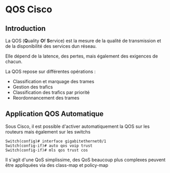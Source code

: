 # QOS Cisco

## Introduction

La QOS (**Q**uality **O**f **S**ervice) est la mesure de la qualité de
transmission et de la disponibilité des services dun réseau.

Elle dépend de la latence, des pertes, mais également des exigences de
chacun.

La QOS repose sur différentes opérations :

-   Classification et marquage des trames
-   Gestion des trafics
-   Classification des trafics par priorité
-   Reordonnancement des trames

## Application QOS Automatique

Sous Cisco, il est possible d'activer automatiquement la QOS sur les
routeurs mais également sur les switchs

```cisco
Switch(config)# interface gigabitethernet0/1
Switch(config-if)# auto qos voip trust
Switch(config-if)# mls qos trust cos
```

Il s'agit d'une QoS simplissime, des QoS beaucoup plus complexes
peuvent être appliquées via des class-map et policy-map
